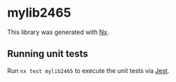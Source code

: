 # mylib2465

This library was generated with [Nx](https://nx.dev).

## Running unit tests

Run `nx test mylib2465` to execute the unit tests via [Jest](https://jestjs.io).
